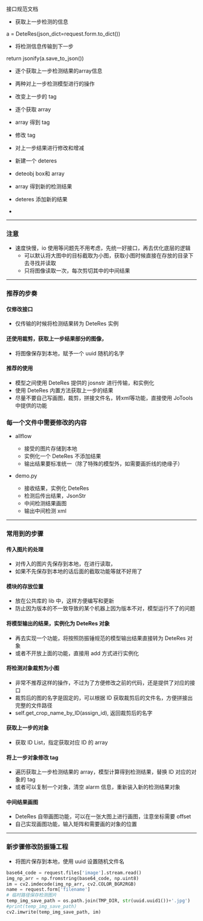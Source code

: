 



接口规范文档


* 获取上一步检测的信息

a = DeteRes(json_dict=request.form.to_dict())

* 将检测信息传输到下一步

return jsonify(a.save_to_json())

* 逐个获取上一步检测结果的array信息

* 两种对上一步检测模型进行的操作

* 改变上一步的 tag

* 逐个获取 array
* array 得到 tag
* 修改 tag

* 对上一步结果进行修改和增减

* 新建一个 deteres
* deteobj box和 array
* array 得到新的检测结果
* deteres 添加新的结果

* 


---

### 注意

* 速度快慢，io 使用等问题先不用考虑，先统一好接口，再去优化底层的逻辑
    * 可以默认将大图中的目标截取为小图，获取小图时候直接在存放的目录下去寻找并读取
    * 只将图像读取一次，每次剪切其中的中间结果

---

### 推荐的步奏

#### 仅修改接口

* 仅传输的时候将检测结果转为 DeteRes 实例

#### 还使用裁剪，获取上一步结果部分的图像，

* 将图像保存到本地，赋予一个 uuid 随机的名字

#### 推荐的使用

* 模型之间使用 DeteRes 提供的 josnstr 进行传输，和实例化
* 使用 DeteRes 内置方法获取上一步的结果
* 尽量不要自己写画图，裁剪，拼接文件名，转xml等功能，直接使用 JoTools 中提供的功能

### 每一个文件中需要修改的内容

* allflow 
    * 接受的图片存储到本地
    * 实例化一个 DeteRes 不添加结果
    * 输出结果要标准统一（除了特殊的模型外，如需要画折线的绝缘子）
    
* demo.py
    * 接收结果，实例化 DeteRes
    * 检测后传出结果，JsonStr
    * 中间检测结果画图
    * 输出中间检测 xml

---

### 常用到的步骤

#### 传入图片的处理

* 对传入的图片先保存到本地，在进行读取，
* 如果不先保存到本地的话后面的截取功能等就不好用了

#### 模块的存放位置

* 放在公共库的 lib 中，这样方便编写和更新
* 防止因为版本的不一致导致的某个机器上因为版本不对，模型运行不了的问题

#### 将模型输出的结果，实例化为 DeteRes 对象

* 再去实现一个功能，将按照防振锤规范的模型输出结果直接转为 DeteRes 对象
* 或者不开放上面的功能，直接用 add 方式进行实例化

#### 将检测对象裁剪为小图

* 非常不推荐这样的操作，不过为了方便修改之前的代码，还是提供了对应的接口
* 裁剪后的图的名字是固定的，可以根据 ID 获取裁剪后的文件名，方便拼接出完整的文件路径
* self.get_crop_name_by_ID(assign_id), 返回裁剪后的名字

#### 获取上一步的对象

* 获取 ID List，指定获取对应 ID 的 array

#### 将上一步对象修改 tag

* 遍历获取上一步检测结果的 array，模型计算得到检测结果，替换 ID 对应的对象的 tag
* 或者可以复制一个对象，清空 alarm 信息，重新装入新的检测结果对象

#### 中间结果画图

* DeteRes 自带画图功能，可以在一张大图上进行画图，注意坐标需要 offset
* 自己实现画图功能，输入矩阵和需要画的对象的位置


--- 

### 新步骤修改防振锤工程

* 将图片保存到本地，使用 uuid 设置随机文件名

```python
base64_code = request.files['image'].stream.read()
img_np_arr = np.fromstring(base64_code, np.uint8)
im = cv2.imdecode(img_np_arr, cv2.COLOR_BGR2RGB)
name = request.form['filename']
# 临时路径保存检测图片
temp_img_save_path = os.path.join(TMP_DIR, str(uuid.uuid1())+'.jpg')
#print(temp_img_save_path)
cv2.imwrite(temp_img_save_path, im)
```














































